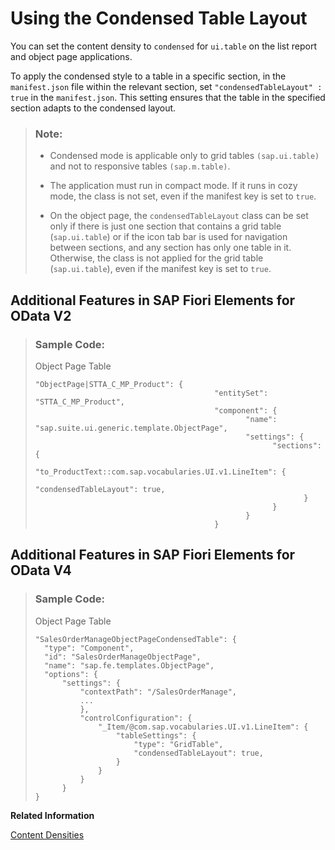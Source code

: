 <!-- loiof3cc057e405c4fd58ee2ed42c557797c -->

# Using the Condensed Table Layout

You can set the content density to `condensed` for `ui.table` on the list report and object page applications.

To apply the condensed style to a table in a specific section, in the `manifest.json` file within the relevant section, set `"condensedTableLayout" : true` in the `manifest.json`. This setting ensures that the table in the specified section adapts to the condensed layout.

> ### Note:  
> -   Condensed mode is applicable only to grid tables `(sap.ui.table)` and not to responsive tables `(sap.m.table)`.
> 
> -   The application must run in compact mode. If it runs in cozy mode, the class is not set, even if the manifest key is set to `true`.
> 
> -   On the object page, the `condensedTableLayout` class can be set only if there is just one section that contains a grid table \(`sap.ui.table`\) or if the icon tab bar is used for navigation between sections, and any section has only one table in it. Otherwise, the class is not applied for the grid table \(`sap.ui.table`\), even if the manifest key is set to `true`.



<a name="loiof3cc057e405c4fd58ee2ed42c557797c__section_kbq_xy1_hdc"/>

## Additional Features in SAP Fiori Elements for OData V2

> ### Sample Code:  
> Object Page Table
> 
> ```
> "ObjectPage|STTA_C_MP_Product": {
>                                         "entitySet": "STTA_C_MP_Product",
>                                         "component": {
>                                                "name": "sap.suite.ui.generic.template.ObjectPage",
>                                                "settings": {
>                                                      "sections": {
>                                                              "to_ProductText::com.sap.vocabularies.UI.v1.LineItem": {
>                                                                    "condensedTableLayout": true,
>                                                             }
>                                                      }
>                                                }
>                                         }
> 
> ```



<a name="loiof3cc057e405c4fd58ee2ed42c557797c__section_xq3_1z1_hdc"/>

## Additional Features in SAP Fiori Elements for OData V4

> ### Sample Code:  
> Object Page Table
> 
> ```
> "SalesOrderManageObjectPageCondensedTable": {
> 	"type": "Component",
> 	"id": "SalesOrderManageObjectPage",
> 	"name": "sap.fe.templates.ObjectPage",
> 	"options": {
> 		"settings": {
> 			"contextPath": "/SalesOrderManage",
> 			...
> 			},
> 			"controlConfiguration": {
> 				"_Item/@com.sap.vocabularies.UI.v1.LineItem": {
> 					"tableSettings": {
> 						"type": "GridTable",
> 						"condensedTableLayout": true,
> 					}
> 				}
> 			}
> 		}
> }
> ```

**Related Information**  


[Content Densities](../04_Essentials/content-densities-e54f729.md "The devices used to run apps that are developed with SAPUI5 run on various different operating systems and have very different screen sizes. SAPUI5 contains different content densities for certain controls that allow your app to adapt to the device in question, allowing you to display larger controls for touch-enabled devices and a smaller, more compact design for devices that are operated by mouse.")

